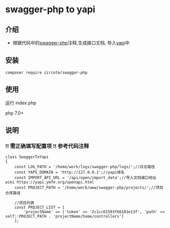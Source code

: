 # swagger-php to yapi
## 介绍
- 根据代码中的[swagger-php](http://zircote.com/swagger-php/)注释,生成接口文档, 导入[yapi](https://yapi.ymfe.org/)中

## 安装

```
composer require zircote/swagger-php
```

## 使用
运行 index.php  

php 7.0+

## 说明
### !! 需正确填写配置项 !! 参考代码注释
```
class SwaggerToYapi
{
    const LOG_PATH = '/home/work/logs/swagger-php/logs/';//日志路径
    const YAPI_DOMAIN = 'http://127.0.0.1';//yapi域名
    const IMPORT_API_URL = '/api/open/import_data';//导入文档接口地址 wiki https://yapi.ymfe.org/openapi.html
    const PROJECT_PATH = '/home/work/www/swagger-php/projects/';//项目仓库路径

    //项目列表
    const PROJECT_LIST = [
        'projectName' => ['token' => '2c1cc61593f66101e13f', 'path' => self::PROJECT_PATH . 'projectName/home/controllers']
    ];
    
```
